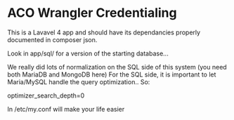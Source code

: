 ACO Wrangler Credentialing
===========================

This is a Lavavel 4 app and should have its dependancies properly documented in composer json.

Look in app/sql/ for a version of the starting database...

We really did lots of normalization on the SQL side of this system (you need both MariaDB and MongoDB here)
For the SQL side, it is important to let Maria/MySQL handle the query optimization.. So:

 optimizer_search_depth=0

In /etc/my.conf will make your life easier
